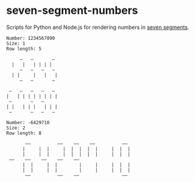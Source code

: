 # seven-segment-numbers

Scripts for Python and Node.js for rendering numbers in [seven segments](https://en.wikipedia.org/wiki/Seven-segment_display).

```
Number: 1234567890
Size: 1
Row length: 5

     —   —       —
  |   |   | | | |
     —   —   —   —
  | |     |   |   |
     —   —       —

 —   —   —   —   —
|   | | | | | | | |
 —       —   —
| |   | | |   | | |
 —       —   —   —

Number: -6429710
Size: 2
Row length: 8

       ——          ——    ——    ——          ——
      |     |  |     |  |  |  |  |     |  |  |
      |     |  |     |  |  |  |  |     |  |  |
 ——    ——    ——    ——    ——
      |  |     |  |        |     |     |  |  |
      |  |     |  |        |     |     |  |  |
       ——          ——    ——                ——
```
